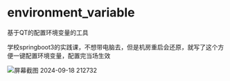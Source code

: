 # environment_variable
基于QT的配置环境变量的工具


学校springboot3的实践课，不想带电脑去，但是机房重启会还原，就写了这个方便一键配置环境变量，配置完当场生效


![屏幕截图 2024-09-18 212732](https://github.com/user-attachments/assets/0d18d9d2-4611-428c-8303-d948bf7fbc0c)

